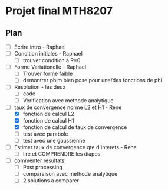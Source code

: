 # Projet final MTH8207
## Plan
- [ ] Ecrire intro - Raphael
- [ ] Condition initiales - Raphael
	- [ ] trouver condition a R=0
- [ ] Forme Variationelle - Raphael
	- [ ] Trouver forme faible
	- [ ] demontrer pblm bien pose pour une/des fonctions de phi
- [ ] Resolution - les deux
	- [ ] code
	- [ ] Verification avec methode analytique
- [ ] taux de convergence norme L2 et H1 - Rene
	 - [X] fonction de calcul L2
	 - [X] fonction de calcul H1
	 - [X] fonction de calcul de taux de convergence
	 - [ ] test avec parabole
	 - [ ] test avec une gaussienne
- [ ] Estimer taux de convergence qte d'interets - Rene
	- [ ] lire et COMPRENDRE les diapos
- [ ] commenter resultats
	 - [ ] Post processing
	 - [ ] comparaison avec methode analytique
	 - [ ] 2 solutions a comparer
